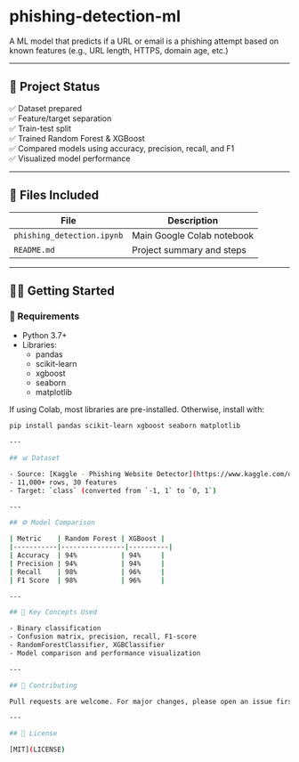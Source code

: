 # phishing-detection-ml
A ML model that predicts if a URL or email is a phishing attempt based on known features (e.g., URL length, HTTPS, domain age, etc.)

---
## 🚀 Project Status

✅ Dataset prepared  
✅ Feature/target separation  
✅ Train-test split  
✅ Trained Random Forest & XGBoost  
✅ Compared models using accuracy, precision, recall, and F1  
✅ Visualized model performance

---

## 📂 Files Included

| File | Description |
|------|-------------|
| `phishing_detection.ipynb` | Main Google Colab notebook |
| `README.md` | Project summary and steps |

---

## 🧑‍💻 Getting Started

### 🔧 Requirements

- Python 3.7+
- Libraries:
  - pandas
  - scikit-learn
  - xgboost
  - seaborn
  - matplotlib

If using Colab, most libraries are pre-installed. Otherwise, install with:

```bash
pip install pandas scikit-learn xgboost seaborn matplotlib

---

## 📊 Dataset

- Source: [Kaggle - Phishing Website Detector](https://www.kaggle.com/datasets/eswarchandt/phishing-website-detector)
- 11,000+ rows, 30 features
- Target: `class` (converted from `-1, 1` to `0, 1`)

---

## ⚙️ Model Comparison

| Metric    | Random Forest | XGBoost |
|-----------|----------------|----------|
| Accuracy  | 94%           | 94%     |
| Precision | 94%           | 94%     |
| Recall    | 98%           | 96%     |
| F1 Score  | 98%           | 96%     |

---

## 🧠 Key Concepts Used

- Binary classification
- Confusion matrix, precision, recall, F1-score
- RandomForestClassifier, XGBClassifier
- Model comparison and performance visualization

---

## 🤝 Contributing

Pull requests are welcome. For major changes, please open an issue first.

---

## 📜 License

[MIT](LICENSE)
